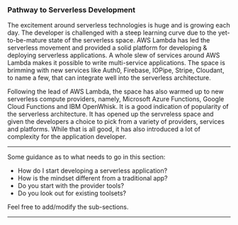 <!--
title: Pathway to Serverless Development
menuText: Pathway to Development
menuOrder: 9
description: An overview of getting started with developing serverless applications and services.
layout: Doc
-->

### Pathway to Serverless Development

The excitement around serverless technologies is huge and is growing each day. The developer is challenged with a steep learning curve due to the yet-to-be-mature state of the serverless space. AWS Lambda has led the serverless movement and provided a solid platform for developing & deploying serverless applications. A whole slew of services around AWS Lambda makes it possible to write multi-service applications. The space is brimming with new services like Auth0, Firebase, IOPipe, Stripe, Cloudant, to name a few, that can integrate well into the serverless architecture.

Following the lead of AWS Lambda, the space has also warmed up to new serverless compute providers, namely, Microsoft Azure Functions, Google Cloud Functions and IBM OpenWhisk. It is a good indication of popularity of the serverless architecture. It has opened up the servreless space and given the developers a choice to pick from a variety of providers, services and platforms. While that is all good, it has also introduced a lot of complexity for the application developer.

***
Some guidance as to what needs to go in this section:

* How do I start developing a serverless application?
* How is the mindset different from a traditional app?
* Do you start with the provider tools?
* Do you look out for existing toolsets?

Feel free to add/modify the sub-sections. 
***